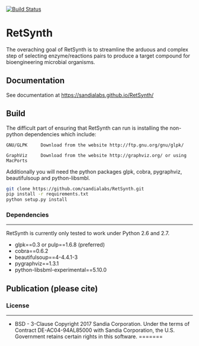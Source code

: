 [![Build Status](https://travis-ci.org/sandialabs/RetroSynth.svg?branch=master)](https://travis-ci.org/sandialabs/RetSynth)

# RetSynth

The overaching goal of RetSynth is to streamline the arduous and complex step of selecting enzyme/reactions pairs to produce a target compound for bioengineering microbial organisms. 

## Documentation

See documentation at https://sandialabs.github.io/RetSynth/

## Build

The difficult part of ensuring that RetSynth can run is installing the non-python dependencies which include:
	
    GNU/GLPK 	 Download from the website http://ftp.gnu.org/gnu/glpk/
    
    GraphViz     Download from the website http://graphviz.org/ or using MacPorts

Additionally you will need the python packages glpk, cobra, pygraphviz, beautifulsoup and python-libsmbl.

```bash
git clone https://github.com/sandialabs/RetSynth.git
pip install -r requirements.txt
python setup.py install
```

### Dependencies
-------------
RetSynth is currently only tested to work under Python 2.6 and 2.7.

* glpk==0.3 or pulp==1.6.8 (preferred)
* cobra==0.6.2
* beautifulsoup==4-4.4.1-3
* pygraphviz==1.3.1
* python-libsbml-experimental==5.10.0

## Publication (please cite)

### License
-----------
* BSD - 3-Clause Copyright 2017 Sandia Corporation. Under the terms of Contract DE-AC04-94AL85000 with Sandia Corporation, the U.S. Government retains certain rights in this software.
=======
